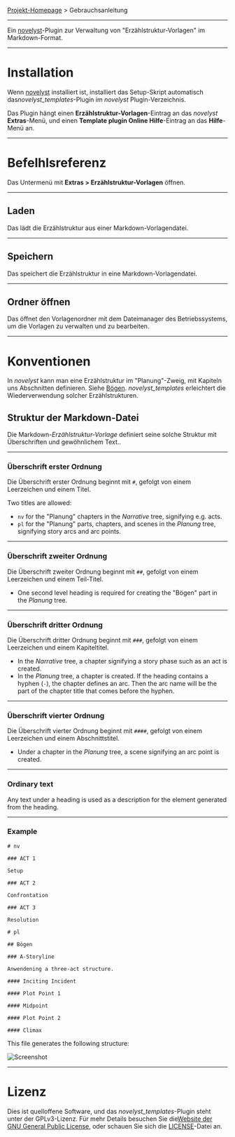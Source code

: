[Projekt-Homepage](https://peter88213.github.io/noveltree_templates) > Gebrauchsanleitung

--- 

Ein [novelyst](https://peter88213.github.io/noveltree/)-Plugin zur Verwaltung von "Erzählstruktur-Vorlagen" im Markdown-Format. 

---

# Installation

Wenn [novelyst](https://peter88213.github.io/noveltree/) installiert ist, installiert das Setup-Skript automatisch das*novelyst_templates*-Plugin im *novelyst* Plugin-Verzeichnis.

Das Plugin hängt einen **Erzählstruktur-Vorlagen**-Eintrag an das *novelyst* **Extras**-Menü, und einen **Template plugin Online Hilfe**-Eintrag an das **Hilfe**-Menü an. 

---

# Befelhlsreferenz

Das Untermenü mit **Extras > Erzählstruktur-Vorlagen** öffnen.

---

## Laden

Das lädt die Erzählstruktur aus einer Markdown-Vorlagendatei.

---

## Speichern

Das speichert die Erzählstruktur in eine Markdown-Vorlagendatei.

---

## Ordner öffnen

Das öffnet den Vorlagenordner mit dem Dateimanager des Betriebssystems, um die Vorlagen zu verwalten und zu bearbeiten.

---

# Konventionen

In *novelyst* kann man eine Erzählstruktur im "Planung"-Zweig, mit Kapiteln uns Abschnitten definieren. Siehe [Bögen](https://peter88213.github.io/noveltree/de/help/arcs). *novelyst_templates* erleichtert die Wiederverwendung solcher Erzählstrukturen.

## Struktur der Markdown-Datei

Die Markdown-*Erzählstruktur-Vorlage* definiert seine solche Struktur mit Überschriften und gewöhnlichem Text..

---

### Überschrift erster Ordnung

Die Überschrift erster Ordnung beginnt mit `#`, gefolgt von einem Leerzeichen und einem Titel. 

Two titles are allowed:
- `nv` for the "Planung" chapters in the *Narrative* tree, signifying e.g. acts.
- `pl` for the "Planung" parts, chapters, and scenes in the *Planung* tree, signifying story arcs and arc points.

---

### Überschrift zweiter Ordnung

Die Überschrift zweiter Ordnung beginnt mit  `##`, gefolgt von einem Leerzeichen und einem Teil-Titel.  

- One second level heading is required for creating the "Bögen" part in the *Planung* tree.

---

### Überschrift dritter Ordnung

Die Überschrift dritter Ordnung beginnt mit `###`, gefolgt von einem Leerzeichen und einem Kapiteltitel. 

- In the *Narrative* tree, a chapter signifying a story phase such as an act is created. 
- In the *Planung* tree, a chapter is created. If the heading contains a hyphen (`-`), the chapter defines an arc. Then the arc name will be the part of the chapter title that comes before the hyphen.

---

### Überschrift vierter Ordnung

Die Überschrift vierter Ordnung beginnt mit `####`, gefolgt von einem Leerzeichen und einem Abschnittstitel. 

- Under a chapter in the *Planung* tree, a scene signifying an arc point is created.

---

### Ordinary text

Any text under a heading is used as a description for the element generated from the heading.

---

### Example

```
# nv

### ACT 1

Setup

### ACT 2

Confrontation

### ACT 3

Resolution

# pl

## Bögen

### A-Storyline

Anwendening a three-act structure.

#### Inciting Incident

#### Plot Point 1

#### Midpoint

#### Plot Point 2

#### Climax

```

This file generates the following structure:

![Screenshot](Screenshots/structure01.png)

---

# Lizenz

Dies ist quelloffene Software, und das *novelyst_templates*-Plugin steht unter der GPLv3-Lizenz. Für mehr Details besuchen Sie die[Website der GNU General Public License](https://www.gnu.org/licenses/gpl-3.0.de.html), oder schauen Sie sich die [LICENSE](https://github.com/peter88213/noveltree_templates/blob/main/LICENSE)-Datei an.
